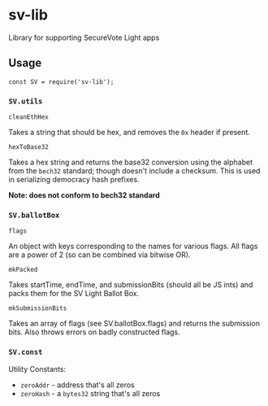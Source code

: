 # sv-lib

Library for supporting SecureVote Light apps

## Usage

`const SV = require('sv-lib');`

### `SV.utils`

`cleanEthHex`

Takes a string that should be hex, and removes the `0x` header if present.

`hexToBase32`

Takes a hex string and returns the base32 conversion using the alphabet from the `bech32` standard; though doesn't include a checksum.
This is used in serializing democracy hash prefixes.

**Note: does not conform to bech32 standard**

### `SV.ballotBox`

`flags`

An object with keys corresponding to the names for various flags. All flags are a power of 2 (so can be combined via bitwise OR).

`mkPacked`

Takes startTime, endTime, and submissionBits (should all be JS ints) and packs them for the SV Light Ballot Box.

`mkSubmissionBits`

Takes an array of flags (see SV.ballotBox.flags) and returns the submission bits. Also throws errors on badly constructed flags.

### `SV.const`

Utility Constants:

* `zeroAddr` - address that's all zeros
* `zeroHash` - a `bytes32` string that's all zeros
